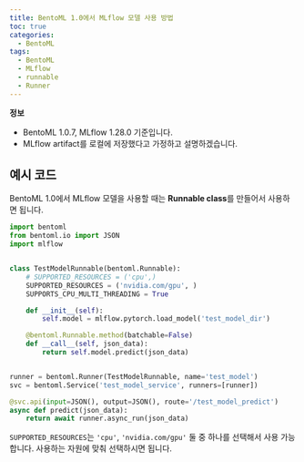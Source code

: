 ```yaml
---
title: BentoML 1.0에서 MLflow 모델 사용 방법
toc: true
categories:
  - BentoML
tags:
  - BentoML
  - MLflow
  - runnable
  - Runner
---
```


**정보**

* BentoML 1.0.7, MLflow 1.28.0 기준입니다.
* MLflow artifact를 로컬에 저장했다고 가정하고 설명하겠습니다.

## **예시 코드**

BentoML 1.0에서 MLflow 모델을 사용할 때는 **Runnable class**를 만들어서 사용하면 됩니다.

```python
import bentoml
from bentoml.io import JSON
import mlflow


class TestModelRunnable(bentoml.Runnable):
    # SUPPORTED_RESOURCES = ('cpu',)
    SUPPORTED_RESOURCES = ('nvidia.com/gpu', )
    SUPPORTS_CPU_MULTI_THREADING = True

    def __init__(self):
        self.model = mlflow.pytorch.load_model('test_model_dir')

    @bentoml.Runnable.method(batchable=False)
    def __call__(self, json_data):
        return self.model.predict(json_data)


runner = bentoml.Runner(TestModelRunnable, name='test_model')
svc = bentoml.Service('test_model_service', runners=[runner])

@svc.api(input=JSON(), output=JSON(), route='/test_model_predict')
async def predict(json_data):
    return await runner.async_run(json_data)
```

`SUPPORTED_RESOURCES`는 `'cpu'`, `'nvidia.com/gpu'` 둘 중 하나를 선택해서 사용 가능합니다. 사용하는 자원에 맞춰 선택하시면 됩니다.
